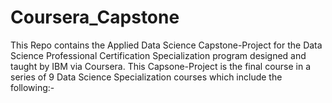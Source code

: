 # Coursera_Capstone
This Repo contains the Applied Data Science Capstone-Project for the Data Science Professional Certification Specialization program designed and taught by IBM via Coursera. This Capsone-Project is the final course in a series of 9 Data Science Specialization courses which include the following:-
